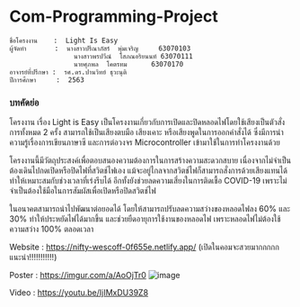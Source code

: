 # Com-Programming-Project

	ชื่อโครงงาน    :  Light Is Easy
	ผู้จัดทำ       :  นางสาวปรีณาภัสร์  พุ่มเจริญ	  63070103
	            	นางสาวพรปวีณ์  โสภณอริยนนท์ 63070111
	            	นายศุภพล  โคตรทม	  63070170
	อาจารย์ที่ปรึกษา :  รศ.ดร.ปานวิทย์ ธุวะนุติ
	ปีการศึกษา     :  2563

### บทคัดย่อ
โครงงาน เรื่อง Light is Easy เป็นโครงงานเกี่ยวกับการเปิดและปิดหลอดไฟโดยใช้เสียงเป็นตัวสั่งการทั้งหมด 2 ครั้ง สามารถใช้เป็นเสียงตบมือ เสียงเคาะ หรือเสียงพูดในการออกคำสั่งได้ ซึ่งมีการนำความรู้เรื่องการเขียนภาษาซี และการต่อวงจร Microcontroller เข้ามาใช้ในการทำโครงงานด้วย

โครงงานนี้มีวัตถุประสงค์เพื่อตอบสนองความต้องการในการสร้างความสะดวกสบาย เนื่องจากไม่จำเป็นต้องเดินไปกดเปิดหรือปิดไฟที่สวิตช์ไฟเอง แม้จะอยู่ไกลจากสวิตช์ไฟก็สามารถสั่งการด้วยเสียงแทนได้ ทำให้เหมาะสมกับช่วงเวลาที่เร่งรีบได้ อีกทั้งยังช่วยลดความเสี่ยงในการติดเชื้อ COVID-19 เพราะไม่จำเป็นต้องใช้มือในการสัมผัสเพื่อเปิดหรือปิดสวิตช์ไฟ

ในอนาคตสามารถนำไปพัฒนาต่อยอดได้ โดยให้สามารถปรับลดความสว่างของหลอดไฟลง 60% และ 30% ทำให้ประหยัดไฟได้มากขึ้น และช่วยยืดอายุการใช้งานของหลอดไฟ เพราะหลอดไฟไม่ต้องใช้ความสว่าง 100% ตลอดเวลา


Website : https://nifty-wescoff-0f655e.netlify.app/ (เปิดในคอมจะสวยมากกกกก แนะนำ!!!!!!!!!!!)

Poster : https://imgur.com/a/AoOjTr0
![image](https://imgur.com/a/AoOjTr0)

Video : https://youtu.be/IjIMxDU39Z8
